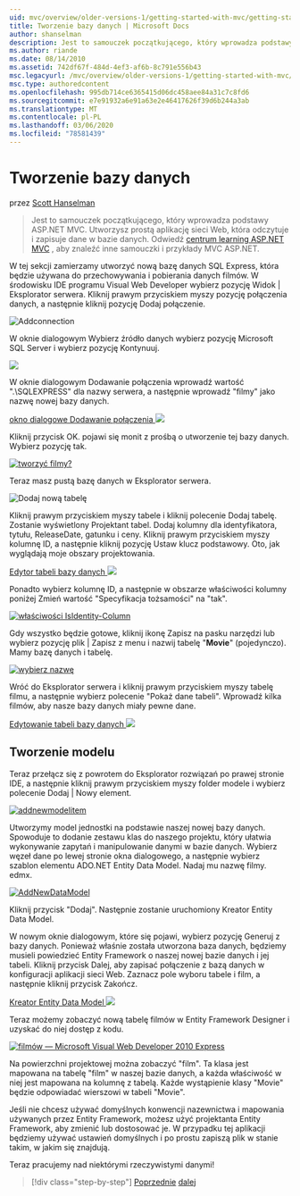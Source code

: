 ```yaml
---
uid: mvc/overview/older-versions-1/getting-started-with-mvc/getting-started-with-mvc-part4
title: Tworzenie bazy danych | Microsoft Docs
author: shanselman
description: Jest to samouczek początkującego, który wprowadza podstawy ASP.NET MVC. Utwórz prostą aplikację sieci Web, która odczytuje i zapisuje dane w bazie danych.
ms.author: riande
ms.date: 08/14/2010
ms.assetid: 742df67f-484d-4ef3-af6b-8c791e556b43
msc.legacyurl: /mvc/overview/older-versions-1/getting-started-with-mvc/getting-started-with-mvc-part4
msc.type: authoredcontent
ms.openlocfilehash: 995db714ce6365415d06dc458aee84a31c7c8fd6
ms.sourcegitcommit: e7e91932a6e91a63e2e46417626f39d6b244a3ab
ms.translationtype: MT
ms.contentlocale: pl-PL
ms.lasthandoff: 03/06/2020
ms.locfileid: "78581439"
---
```

# <a name="creating-a-database"></a>Tworzenie bazy danych

przez [Scott Hanselman](https://github.com/shanselman)

> Jest to samouczek początkującego, który wprowadza podstawy ASP.NET MVC. Utworzysz prostą aplikację sieci Web, która odczytuje i zapisuje dane w bazie danych. Odwiedź [centrum learning ASP.NET MVC](../../../index.md) , aby znaleźć inne samouczki i przykłady MVC ASP.NET.

W tej sekcji zamierzamy utworzyć nową bazę danych SQL Express, która będzie używana do przechowywania i pobierania danych filmów. W środowisku IDE programu Visual Web Developer wybierz pozycję Widok | Eksplorator serwera. Kliknij prawym przyciskiem myszy pozycję połączenia danych, a następnie kliknij pozycję Dodaj połączenie.

![Addconnection](getting-started-with-mvc-part4/_static/image1.png)

W oknie dialogowym Wybierz źródło danych wybierz pozycję Microsoft SQL Server i wybierz pozycję Kontynuuj.

![](getting-started-with-mvc-part4/_static/image2.png)

W oknie dialogowym Dodawanie połączenia wprowadź wartość ".\SQLEXPRESS" dla nazwy serwera, a następnie wprowadź "filmy" jako nazwę nowej bazy danych.

[okno dialogowe Dodawanie połączenia ![](getting-started-with-mvc-part4/_static/image4.png)](getting-started-with-mvc-part4/_static/image3.png)

Kliknij przycisk OK. pojawi się monit z prośbą o utworzenie tej bazy danych. Wybierz pozycję tak.

[![tworzyć filmy?](getting-started-with-mvc-part4/_static/image6.png)](getting-started-with-mvc-part4/_static/image5.png)

Teraz masz pustą bazę danych w Eksplorator serwera.

![Dodaj nową tabelę](getting-started-with-mvc-part4/_static/image7.png)

Kliknij prawym przyciskiem myszy tabele i kliknij polecenie Dodaj tabelę. Zostanie wyświetlony Projektant tabel. Dodaj kolumny dla identyfikatora, tytułu, ReleaseDate, gatunku i ceny. Kliknij prawym przyciskiem myszy kolumnę ID, a następnie kliknij pozycję Ustaw klucz podstawowy. Oto, jak wyglądają moje obszary projektowania.

[Edytor tabeli bazy danych ![](getting-started-with-mvc-part4/_static/image9.png)](getting-started-with-mvc-part4/_static/image8.png)

Ponadto wybierz kolumnę ID, a następnie w obszarze właściwości kolumny poniżej Zmień wartość "Specyfikacja tożsamości" na "tak".

[![właściwości IsIdentity-Column](getting-started-with-mvc-part4/_static/image11.png)](getting-started-with-mvc-part4/_static/image10.png)

Gdy wszystko będzie gotowe, kliknij ikonę Zapisz na pasku narzędzi lub wybierz pozycję plik | Zapisz z menu i nazwij tabelę "**Movie**" (pojedynczo). Mamy bazę danych i tabelę.

[![wybierz nazwę](getting-started-with-mvc-part4/_static/image13.png)](getting-started-with-mvc-part4/_static/image12.png)

Wróć do Eksplorator serwera i kliknij prawym przyciskiem myszy tabelę filmu, a następnie wybierz polecenie "Pokaż dane tabeli". Wprowadź kilka filmów, aby nasze bazy danych miały pewne dane.

[Edytowanie tabeli bazy danych ![](getting-started-with-mvc-part4/_static/image15.png)](getting-started-with-mvc-part4/_static/image14.png)

## <a name="creating-a-model"></a>Tworzenie modelu

Teraz przełącz się z powrotem do Eksplorator rozwiązań po prawej stronie IDE, a następnie kliknij prawym przyciskiem myszy folder modele i wybierz polecenie Dodaj | Nowy element.

[![addnewmodelitem](getting-started-with-mvc-part4/_static/image17.png)](getting-started-with-mvc-part4/_static/image16.png)

Utworzymy model jednostki na podstawie naszej nowej bazy danych. Spowoduje to dodanie zestawu klas do naszego projektu, który ułatwia wykonywanie zapytań i manipulowanie danymi w bazie danych. Wybierz węzeł dane po lewej stronie okna dialogowego, a następnie wybierz szablon elementu ADO.NET Entity Data Model. Nadaj mu nazwę filmy. edmx.

[![AddNewDataModel](getting-started-with-mvc-part4/_static/image19.png)](getting-started-with-mvc-part4/_static/image18.png)

Kliknij przycisk "Dodaj". Następnie zostanie uruchomiony Kreator Entity Data Model.

W nowym oknie dialogowym, które się pojawi, wybierz pozycję Generuj z bazy danych. Ponieważ właśnie została utworzona baza danych, będziemy musieli powiedzieć Entity Framework o naszej nowej bazie danych i jej tabeli. Kliknij przycisk Dalej, aby zapisać połączenie z bazą danych w konfiguracji aplikacji sieci Web. Zaznacz pole wyboru tabele i film, a następnie kliknij przycisk Zakończ.

[Kreator Entity Data Model ![](getting-started-with-mvc-part4/_static/image21.png)](getting-started-with-mvc-part4/_static/image20.png)

Teraz możemy zobaczyć nową tabelę filmów w Entity Framework Designer i uzyskać do niej dostęp z kodu.

[![filmów — Microsoft Visual Web Developer 2010 Express](getting-started-with-mvc-part4/_static/image23.png)](getting-started-with-mvc-part4/_static/image22.png)

Na powierzchni projektowej można zobaczyć "film". Ta klasa jest mapowana na tabelę "film" w naszej bazie danych, a każda właściwość w niej jest mapowana na kolumnę z tabelą. Każde wystąpienie klasy "Movie" będzie odpowiadać wierszowi w tabeli "Movie".

Jeśli nie chcesz używać domyślnych konwencji nazewnictwa i mapowania używanych przez Entity Framework, możesz użyć projektanta Entity Framework, aby zmienić lub dostosować je. W przypadku tej aplikacji będziemy używać ustawień domyślnych i po prostu zapiszą plik w stanie takim, w jakim się znajdują.

Teraz pracujemy nad niektórymi rzeczywistymi danymi!

> [!div class="step-by-step"]
> [Poprzednie](getting-started-with-mvc-part3.md)
> [dalej](getting-started-with-mvc-part5.md)
